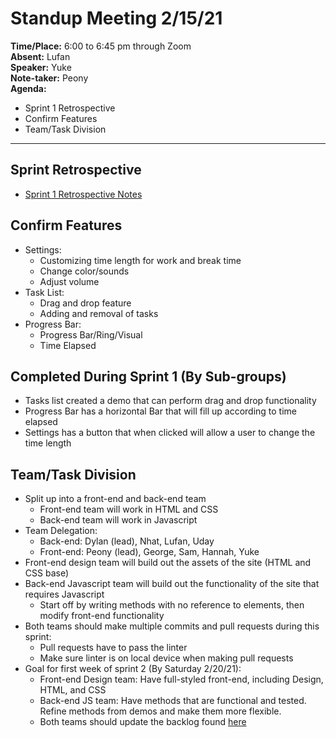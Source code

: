 # Standup Meeting 2/15/21
**Time/Place:** 6:00 to 6:45 pm through Zoom <br/>
**Absent:** Lufan <br/>
**Speaker:** Yuke <br/>
**Note-taker:** Peony <br/>
**Agenda:**
* Sprint 1 Retrospective
* Confirm Features
* Team/Task Division
***
## Sprint Retrospective
* [Sprint 1 Retrospective Notes](./021521-sprint1retrospective.md)

## Confirm Features
* Settings:
  - Customizing time length for work and break time
  - Change color/sounds
  - Adjust volume
* Task List:
  - Drag and drop feature
  - Adding and removal of tasks
* Progress Bar:
  - Progress Bar/Ring/Visual
  - Time Elapsed

## Completed During Sprint 1 (By Sub-groups)
* Tasks list created a demo that can perform drag and drop functionality
* Progress Bar has a horizontal Bar that will fill up according to time elapsed
* Settings has a button that when clicked will allow a user to change the time length

## Team/Task Division
* Split up into a front-end and back-end team
  - Front-end team will work in HTML and CSS
  - Back-end team will work in Javascript
* Team Delegation:
  - Back-end: Dylan (lead), Nhat, Lufan, Uday
  - Front-end: Peony (lead), George, Sam, Hannah, Yuke
* Front-end design team will build out the assets of the site (HTML and CSS base)
* Back-end Javascript team will build out the functionality of the site that requires Javascript
  - Start off by writing methods with no reference to elements, then modify front-end functionality
* Both teams should make multiple commits and pull requests during this sprint:
  - Pull requests have to pass the linter
  - Make sure linter is on local device when making pull requests
* Goal for first week of sprint 2 (By Saturday 2/20/21):
  - Front-end Design team: Have full-styled front-end, including Design, HTML, and CSS
  - Back-end JS team: Have methods that are functional and tested. Refine methods from demos and make them more flexible.
  - Both teams should update the backlog found [here](https://github.com/UdayKalra/cse110-w21-group15/projects/1)




